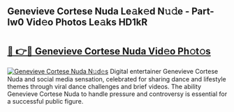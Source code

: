 ## Genevieve Cortese Nuda Le𝚊k𝚎d N𝚞𝚍e - Part-Iw0 Vid𝚎o Photos Le𝚊ks HD1kR

# <h2><a href="http://fbdj433.evod.top/?m=Genevieve+Cortese+Nuda">🔗 👉🔴 Genevieve Cortese Nuda Vid𝚎o Ph𝚘t𝚘s</a></h2>

[![Genevieve Cortese Nuda N𝚞d𝚎s](https://i.imgur.com/8V9OHl7.gif)](http://fbdj433.evod.top/?m=Genevieve+Cortese+Nuda)
Digital entertainer Genevieve Cortese Nuda and social media sensation, celebrated for sharing dance and lifestyle themes through viral dance challenges and brief videos. The ability Genevieve Cortese Nuda to handle pressure and controversy is essential for a successful public figure. 
